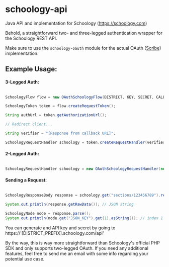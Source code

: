 # schoology-api
Java API and implementation for Schoology (https://schoology.com)

Behold, a straightforward two- and three-legged authentication wrapper for the Schoology REST API. 

Make sure to use the `schoology-oauth` module for the actual OAuth ([Scribe](https://github.com/scribejava/scribejava)) implementation. 
 
## Example Usage:

#### 3-Legged Auth:

```java

SchoologyFlow flow = new OAuthSchoologyFlow(DISTRICT, KEY, SECRET, CALLBACK);

SchoologyToken token = flow.createRequestToken();

String authUrl = token.getAuthorizationUrl();

// Redirect client...

String verifier = "[Response from callback URL]";

SchoologyRequestHandler schoology = token.createRequestHandler(verifier);

```

#### 2-Legged Auth:

```java

SchoologyRequestHandler schoology = new OAuthSchoologyRequestHandler(new BasicOAuthResourceLocator(DISTRICT_PREFIX), API_KEY, API_SECRET);

```

#### Sending a Request:

```java

SchoologyResponseBody response = schoology.get("sections/123456789").requireSuccess().getBody();

System.out.println(response.getRawData()); // JSON string

SchoologyNode node = response.parse();
System.out.println(node.get("JSON_KEY").get(1).asString()); // index 1 of some JSON_KEY property

```

You can generate and API key and secret by going to https://'[DISTRICT_PREFIX].schoology.com/api'

By the way, this is way more straightforward than Schoology's official PHP SDK and only supports two-legged OAuth. If you need any additional features, feel free to send me an email with some info regarding your potential use case. 
